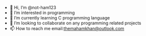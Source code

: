 - 👋 Hi, I’m @not-ham123
- 👀 I’m interested in programming 
- 🌱 I’m currently learning C programming language 
- 💞️ I’m looking to collaborate on any programming related projects 
- 📫 How to reach me email:themahamkhan@outlook.com 

<!---
not-ham123/not-ham123 is a ✨ special ✨ repository because its `README.md` (this file) appears on your GitHub profile.
You can click the Preview link to take a look at your changes.
--->
